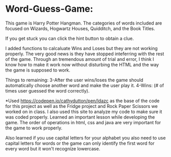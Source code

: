 # Word-Guess-Game: 

This game is Harry Potter Hangman. The categories of words included are focused on Wizards, Hogwartz Houses, Quidditch, and the Book Titles.  

If you get stuck you can click the hint button to obtain a clue.

I added functions to calcaluate Wins and Loses but they are not working properly.  The very good news is they have stopped inteferring with the rest of the game.  Through an tremendous amount of trial and error, I think I know how to make it work now without disturbing the HTML and the way the game is supposed to work. 

Things to remaining:
    3-After the user wins/loses the game should automatically choose another word and make the user play it.
    4-Wins: (# of times user guessed the word correctly).
    
*Used https://codepen.io/cathydutton/pen/ldazc as the base of the code for this project as well as the Fridge project and Rock Paper Scissors we worked on in class.  I also used this site to analyze my code to make sure it was coded properly.  Learned an important lesson while developing the game.  The order of operations in html, css and java are very important for the game to work properly. 

Also learned if you use capital letters for your alphabet you also need to use capital letters for words or the game can only identify the first word for every word but it won't recognize lowercase.

